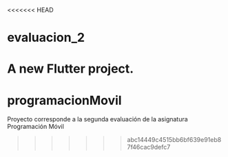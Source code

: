 <<<<<<< HEAD
# evaluacion_2

A new Flutter project.
=======
# programacionMovil
Proyecto corresponde a la segunda evaluación de la asignatura Programación Móvil
>>>>>>> abc14449c4515bb6bf639e91eb87f46cac9defc7
